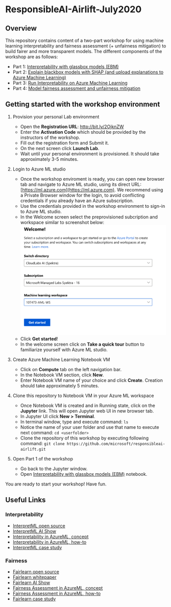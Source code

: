 # ResponsibleAI-Airlift-July2020

<!-- 
Guidelines on README format: https://review.docs.microsoft.com/help/onboard/admin/samples/concepts/readme-template?branch=master

Guidance on onboarding samples to docs.microsoft.com/samples: https://review.docs.microsoft.com/help/onboard/admin/samples/process/onboarding?branch=master

Taxonomies for products and languages: https://review.docs.microsoft.com/new-hope/information-architecture/metadata/taxonomies?branch=master
-->

## Overview 
This repository contains content of a two-part workshop for using machine learning interpretability and fairness assessment (+ unfairness mitigation) to build fairer and more transparent models. The different components of the workshop are as follows:


- Part 1: [Interpretability with glassbox models (EBM)](https://github.com/microsoft/ResponsibleAI-Airlift/blob/main/Interpret/EBM/Interpretable%20Classification%20Methods.ipynb)
- Part 2: [Explain blackbox models with SHAP (and upload explanations to Azure Machine Learning)](https://github.com/microsoft/ResponsibleAI-Airlift/blob/main/Interpret/SHAP/explain-model-SHAP.ipynb)
- Part 3: [Run Interpretability on Azure Machine Learning](https://github.com/microsoft/ResponsibleAI-Airlift/blob/main/Interpret/SHAP/explain-model-Azure.ipynb) 
- Part 4: [Model fairness assessment and unfairness mitigation](https://github.com/microsoft/ResponsibleAI-Airlift/blob/main/Fairness/AI-fairness-Census.ipynb)

## Getting started with the workshop environment

1. Provision your personal Lab environment

    * Open the **Registration URL**: http://bit.ly/2OjknZW
    * Enter the **Activation Code** which should be provided by the instructors of the workshop.
    * Fill out the registration form and Submit it.
    * On the next screen click **Launch Lab**.
    * Wait until your personal environment is provisioned. It should take approximately 3-5 minutes.

2. Login to Azure ML studio

    * Once the workshop enviroment is ready, you can open new browser tab and navigate to Azure ML studio, using its direct URL: [https://ml.azure.com](https://ml.azure.com). We recommend using a Private Browser window for the login, to avoid conflicting credentials if you already have an Azure subscription.
    * Use the credentials provided in the workshop environment to sign-in to Azure ML studio.
    * In the Welcome screen select the preprovisioned subcription and workspace similar to screenshot below:
    ![](images/studio-sign-in.png)
    * Click **Get started**!
    * In the welcome screen click on **Take a quick tour** button to familiarize yourself with Azure ML studio.

3. Create Azure Machine Learning Notebook VM

    * Click on **Compute** tab on the left navigation bar.
    * In the Notebook VM section, click **New**.
    * Enter Notebook VM name of your choice and click **Create**. Creation should take approximately 5 minutes.

4. Clone this repository to Notebook VM in your Azure ML workspace

    * Once Notebook VM is created and in Running state, click on the **Jupyter** link. This will open Jupyter web UI in new browser tab.
    * In Jupyter UI click **New > Terminal**.
    * In terminal window, type and execute command: `ls`
    * Notice the name of your user folder and use that name to execute next command: `cd <userfolder>`
    * Clone the repository of this workshop by executing following command: `git clone https://github.com/microsoft/responsibleai-airlift.git`

5. Open Part 1 of the workshop

    * Go back to the Jupyter window.
    * Open [Interpretability with glassbox models (EBM)](https://github.com/microsoft/ResponsibleAI-Airlift/blob/main/Interpret/EBM/Interpretable%20Classification%20Methods.ipynb) notebook.

You are ready to start your workshop! Have fun.

## Useful Links
### Interpretability
 * [InterpretML open source](https://interpret.ml/)
 * [InterpretML AI Show](https://channel9.msdn.com/Shows/AI-Show/How-to-Explain-Models-with-IntepretML-Deep-Dive)
 * [Interpretability in AzureML, concept](https://docs.microsoft.com/en-us/azure/machine-learning/how-to-machine-learning-interpretability)
 * [Interpretability in AzureML, how-to](https://docs.microsoft.com/en-us/azure/machine-learning/how-to-machine-learning-interpretability-aml)
 * [InterpretML case study](https://customers.microsoft.com/en-us/story/781802-sas-travel-transportation-azure-machine-learning)
 
 ### Fairness
 * [Fairlearn open source](https://fairlearn.github.io/)
 * [Fairlearn whitepaper](https://www.microsoft.com/en-us/research/uploads/prod/2020/05/Fairlearn_whitepaper.pdf)
 * [Fairlearn AI Show](https://channel9.msdn.com/Shows/AI-Show/Building-fairer-AI-Systems-with-Fairlearn)
 * [Fairness Assessment in AzureML, concept](https://docs.microsoft.com/en-us/azure/machine-learning/concept-fairness-ml)
 * [Fairness Assessment in AzureML, how-to](https://docs.microsoft.com/en-us/azure/machine-learning/how-to-machine-learning-fairness-aml)
 * [Fairlearn case study](https://customers.microsoft.com/en-us/story/809460-ey-partner-professional-services-azure-machine-learning-fairlearn)
